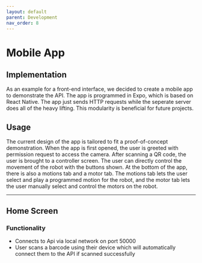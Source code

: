 ```yaml
---
layout: default
parent: Development
nav_order: 8
---
```


# Mobile App

## Implementation

As an example for a front-end interface, we decided to create a mobile app to demonstrate the API.
The app is programmed in Expo, which is based on React Native.
The app just sends HTTP requests while the seperate server does all of the heavy lifting.
This modularity is beneficial for future projects.

## Usage

The current design of the app is tailored to fit a proof-of-concept demonstration.
When the app is first opened, the user is greeted with permission request to access the camera.
After scanning a QR code, the user is brought to a controller screen.
The user can directly control the movement of the robot with the buttons shown.
At the bottom of the app, there is also a motions tab and a motor tab.
The motions tab lets the user select and play a programmed motion for the robot,
and the motor tab lets the user manually select and control the motors on the robot.

---

## Home Screen
### Functionality
- Connects to Api via local network on port 50000
- User scans a barcode using their device which will automatically connect them to the API if scanned successfully
